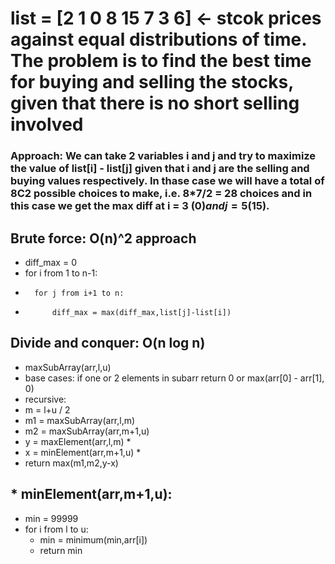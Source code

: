 # list = [2 1 0 8 15 7 3 6] <- stcok prices against equal distributions of time. The problem is to find the best time for buying and selling the stocks, given that there is no short selling involved

### Approach: We can take 2 variables i and j and try to maximize the value of list[i] - list[j] given that i and j are the selling and buying values respectively. In thase case we will have a total of 8C2 possible choices to make, i.e. 8*7/2 = 28 choices and in this case we get the max diff at i = 3 ($0) and j = 5($15).

## Brute force: O(n)^2 approach
- diff_max = 0
- for i from 1 to n-1:
-       for j from i+1 to n:
-           diff_max = max(diff_max,list[j]-list[i])

## Divide and conquer: O(n log n)
- maxSubArray(arr,l,u)
- base cases: if one or 2 elements in subarr return 0 or max(arr[0] - arr[1], 0)
- recursive:
-  m = l+u / 2
-  m1 = maxSubArray(arr,l,m)
-  m2 = maxSubArray(arr,m+1,u)
-  y = maxElement(arr,l,m) *
-  x = minElement(arr,m+1,u) *
- return max(m1,m2,y-x)

## * minElement(arr,m+1,u):
- min = 99999
- for i from l to u:
    - min = minimum(min,arr[i])
    - return min